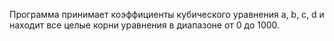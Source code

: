 Программа принимает коэффициенты кубического уравнения a, b, c, d и находит все целые корни уравнения в диапазоне от 0 до 1000.